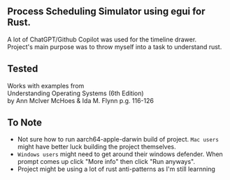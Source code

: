 ## Process Scheduling Simulator using egui for Rust.

A lot of ChatGPT/Github Copilot was used for the timeline drawer. \
Project's main purpose was to throw myself into a task to understand rust.

## Tested

Works with examples from \
Understanding Operating Systems (6th Edition) \
by Ann McIver McHoes & Ida M. Flynn
p.g. 116-126

## To Note

- Not sure how to run aarch64-apple-darwin build of project. `Mac users` might have better luck building the project themselves.
- `Windows users` might need to get around their windows defender. When prompt comes up click "More info" then click "Run anyways".
- Project might be using a lot of rust anti-patterns as I'm still learnning
